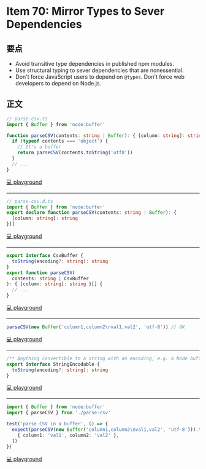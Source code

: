# Item 70: Mirror Types to Sever Dependencies

## 要点

- Avoid transitive type dependencies in published npm modules.
- Use structural typing to sever dependencies that are nonessential.
- Don't force JavaScript users to depend on `@types`. Don't force web developers to depend on Node.js.

## 正文

```ts
// parse-csv.ts
import { Buffer } from 'node:buffer'

function parseCSV(contents: string | Buffer): { [column: string]: string }[] {
  if (typeof contents === 'object') {
    // It's a buffer
    return parseCSV(contents.toString('utf8'))
  }
  // ...
}
```

[💻 playground](https://www.typescriptlang.org/play/?ts=5.4.5#code/PTAEAcEMCcGcFMC0BjWA3AdAF1gKAJYC24A9tFqAN4BCArgGb3zQC+o90JhoA5AHYkAJvABcAIwZNoPANy5c9Wn2RZ8JPhBgIAwgGUAagApk6rPD44RoWFmj4+Ac1AAfUHUbMAlFcoBtEwA2tIR8VjZ2jgC6Ybb2Diy+kaBUuMn49KCGWACe4PAkGSYW5jigALwVvCRiAFbwKjyeKcnJIKAAklg8sKCQoBIe0Kkt0PBYtNAaUHDwekZFZhaw2CS6sY6GPLRY9AAcjZ5yySzDbdoA8gCyAAoASgCiurrDo+OToIlHoG33AHIAIrgTrggA)

---

```ts
// parse-csv.d.ts
import { Buffer } from 'node:buffer'
export declare function parseCSV(contents: string | Buffer): {
  [column: string]: string
}[]
```

[💻 playground](https://www.typescriptlang.org/play/?ts=5.4.5#code/PTAEAcEMCcGcFMC0BjWA3AdAEwwF1gFACWAtuAPbS6gDeoAQgK4Bmz80oAvqM9OSaADkAO3JZ4ALgBGLNtEEBuAvAAeFKqHHIANjHg9Gw5LiLlhEGAgDCAZQBqACmRnc8YfgmhYuaEWEBzUAAfBll2AEpPGgJQWNAAbWdtRhJhT29fAIBddJ8-fyVOeKylIA)

---

```ts
export interface CsvBuffer {
  toString(encoding?: string): string
}
export function parseCSV(
  contents: string | CsvBuffer
): { [column: string]: string }[] {
  // ...
}
```

[💻 playground](https://www.typescriptlang.org/play/?ts=5.4.5#code/KYDwDg9gTgLgBASwHY2FAZgQwMbDgYQGcA3AIQFd1004BvAKDjhggGUYpkBzACmCWwQAJtwD8ALjiEO3AJSTpnJFwDc9AL71QkWHHTkBMBBCRwwmKIWD5WANR6M4glPxiEFM5XAA+BEhSo0enk6AG1BABtyAFskDyUuAF147nVQxKYGJgB6bIIAeQBZAAUAJQBRVlZHKGAYcihTdLUcvPKAOQARDXp6IA)

---

```ts
parseCSV(new Buffer('column1,column2\nval1,val2', 'utf-8')) // OK
```

[💻 playground](https://www.typescriptlang.org/play/?ts=5.4.5#code/KYDwDg9gTgLgBASwHY2FAZgQwMbDgYQGcA3AIQFd1004BvAKDjhggGUYpkBzACmCWwQAJtwD8ALjiEO3AJSTpnJFwDc9AL71QkWHHTkBMBBCRwwmKIWD5WANR6M4glPxiEFM5XAA+BEhSo0enk6AG1BABtyAFskDyUuAF147nVQxKYGJgB6bIIAeQBZAAUAJQBRVlZHKGAYcihTdLUcvPKAOQARDXp6c0trOx4kYAB3OADqKB4AIkiYpABGABp52IAmAB0kYkwIld2I9ZnluBnyGHQAWgAOGdlZFVa4fIBpeiA)

---

```ts
/** Anything convertible to a string with an encoding, e.g. a Node buffer. */
export interface StringEncodable {
  toString(encoding?: string): string
}
```

[💻 playground](https://www.typescriptlang.org/play/?ts=5.4.5#code/PQKhAIEEDsE8BcAWBLaBzcBjA9tAbgKYBO8yARgDYHjzbgCG4AzvEahgO7JIPTgHQcAE3YAafgDo0EhuABy2IdTIBXAGZriMkMABQBAB4AHbCXCp4xNfUzUAyq3YBRQYvqVqAb13ga2B2zoABQCwuwA-ABczI7oAJTRLIFoANy6AL66QA)

---

```ts
import { Buffer } from 'node:buffer'
import { parseCSV } from './parse-csv'

test('parse CSV in a buffer', () => {
  expect(parseCSV(new Buffer('column1,column2\nval1,val2', 'utf-8'))).toEqual([
    { column1: 'val1', column2: 'val2' },
  ])
})
```

[💻 playground](https://www.typescriptlang.org/play/?ts=5.4.5#code/JYWwDg9gTgLgBAbwEIFcBmaCmUC+c1QQhwDkAdhACaYBcARullCQNwBQoksiYAhlAGdMAYQDKANTwEipAHQB6PoMwBaAMYCAbqzZsYmATAAUJJULhjxcYGTi84DDNhIAaOEYCUcALwA+RGxwcJgAHmCYasaBQXBmIhJGZJgA7nCoTlBGAERqEAA2KCBkAIwuuQVFAEwAOmSavHml9XmVWW5ZKDBoKgAcWR4e0R6yMBAAogCOKA1G0UEA2gjlhSU0pM3FrnDLVWskzZUkOAC6Q+w4HuxAA)
